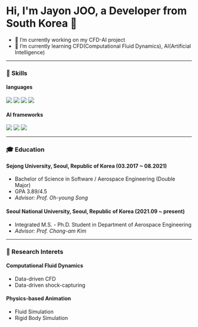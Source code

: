 # Hi, I'm Jayon JOO, a Developer from South Korea 👋

- 🔭 I’m currently working on my CFD-AI project
- 🌱 I’m currently learning CFD(Computational Fluid Dynamics), AI(Artificial Intelligence)  

---

### 💪 Skills
#### languages
<img src="https://img.shields.io/badge/c-A8B9CC?style=badge&logo=c%2B%2B&logoColor=white"/></a>
<img src="https://img.shields.io/badge/c++-00599C?style=badge&logo=c%2B%2B&logoColor=white"/></a>
<img src="https://img.shields.io/badge/Python-3766AB?style=badge&logo=Python&logoColor=white"/></a>
<img src="https://img.shields.io/badge/Java-007396?style=badge&logo=Python&logoColor=white"/></a>
#### AI frameworks
<img src="https://img.shields.io/badge/PyTorch-EE4C2C?style=badge&logo=Python&logoColor=white"/></a>
<img src="https://img.shields.io/badge/PyTorch Lightning-792EE5?style=badge&logo=Python&logoColor=white"/></a>
<img src="https://img.shields.io/badge/TensorFlow-FF6F00?style=badge&logo=Python&logoColor=white"/></a>

---
### 🎓 Education
#### Sejong University, Seoul, Republic of Korea (03.2017 ~ 08.2021)
- Bachelor of  Science in Software / Aerospace Engineering (Double Major)
- GPA 3.89/4.5
- _Advisor: Prof. Oh-young Song_
#### Seoul National University, Seoul, Republic of Korea (2021.09 ~ present)
- Integrated M.S. - Ph.D. Student in Department of Aerospace Engineering 
- _Advisor: Prof. Chong-am Kim_

---
### 📖 Research Interets
#### Computational Fluid Dynamics
- Data-driven CFD
- Data-driven shock-capturing
#### Physics-based Animation
- Fluid Simulation
- Rigid Body Simulation


<!--
**zoonature/zoonature** is a ✨ _special_ ✨ repository because its `README.md` (this file) appears on your GitHub profile.
-->
